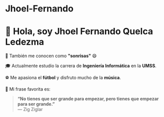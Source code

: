 # Jhoel-Fernando
# 👋 Hola, soy Jhoel Fernando Quelca Ledezma

🌟 También me conocen como **"sonrisas"** 😄

🎓 Actualmente estudio la carrera de **Ingeniería Informática** en la **UMSS**.

⚽ Me apasiona el **fútbol** y disfruto mucho de la **música**.

💬 Mi frase favorita es:

> **“No tienes que ser grande para empezar, pero tienes que empezar para ser grande.”**  
> — Zig Ziglar

